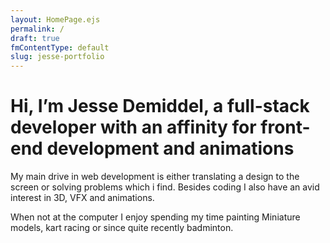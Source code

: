 ```yaml
---
layout: HomePage.ejs
permalink: /
draft: true
fmContentType: default
slug: jesse-portfolio
---
```


# Hi, I’m Jesse Demiddel, a full-stack developer with an affinity for front-end development and animations

My main drive in web development is either translating a design to the screen or solving problems which i find.
Besides coding I also have an avid interest in 3D, VFX and animations.

When not at the computer I enjoy spending my time painting Miniature models, kart racing or since quite recently badminton.

